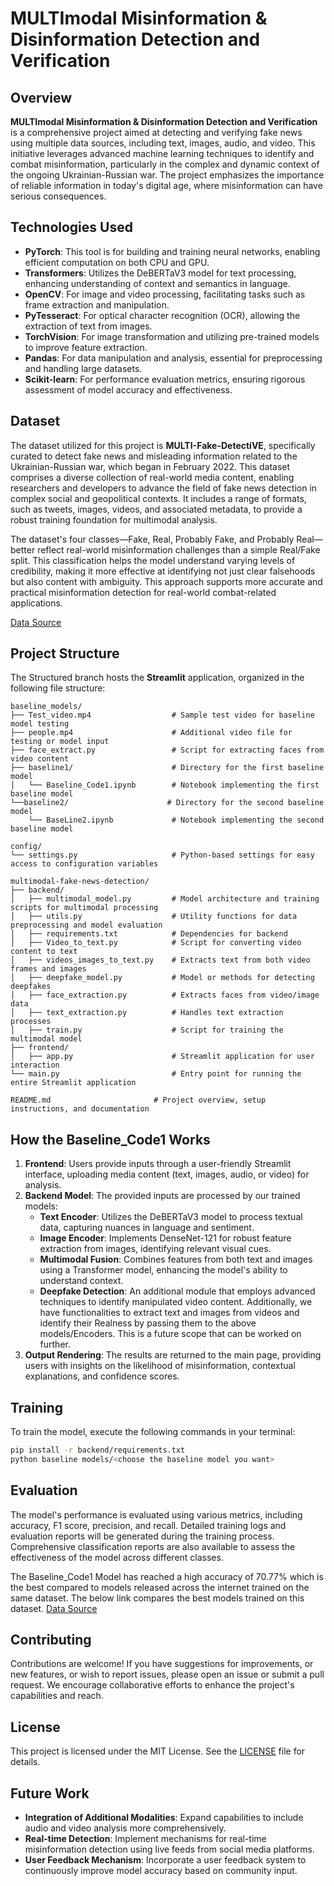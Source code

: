 
# MULTImodal Misinformation & Disinformation Detection and Verification

## Overview

**MULTImodal Misinformation & Disinformation Detection and Verification** is a comprehensive project aimed at detecting and verifying fake news using multiple data sources, including text, images, audio, and video. This initiative leverages advanced machine learning techniques to identify and combat misinformation, particularly in the complex and dynamic context of the ongoing Ukrainian-Russian war. The project emphasizes the importance of reliable information in today's digital age, where misinformation can have serious consequences.

## Technologies Used

- **PyTorch**: This tool is for building and training neural networks, enabling efficient computation on both CPU and GPU.
- **Transformers**: Utilizes the DeBERTaV3 model for text processing, enhancing understanding of context and semantics in language.
- **OpenCV**: For image and video processing, facilitating tasks such as frame extraction and manipulation.
- **PyTesseract**: For optical character recognition (OCR), allowing the extraction of text from images.
- **TorchVision**: For image transformation and utilizing pre-trained models to improve feature extraction.
- **Pandas**: For data manipulation and analysis, essential for preprocessing and handling large datasets.
- **Scikit-learn**: For performance evaluation metrics, ensuring rigorous assessment of model accuracy and effectiveness.

## Dataset

The dataset utilized for this project is **MULTI-Fake-DetectiVE**, specifically curated to detect fake news and misleading information related to the Ukrainian-Russian war, which began in February 2022. This dataset comprises a diverse collection of real-world media content, enabling researchers and developers to advance the field of fake news detection in complex social and geopolitical contexts. It includes a range of formats, such as tweets, images, videos, and associated metadata, to provide a robust training foundation for multimodal analysis.

The dataset's four classes—Fake, Real, Probably Fake, and Probably Real—better reflect real-world misinformation challenges than a simple Real/Fake split. This classification helps the model understand varying levels of credibility, making it more effective at identifying not just clear falsehoods but also content with ambiguity. This approach supports more accurate and practical misinformation detection for real-world combat-related applications.

[Data Source](https://sites.google.com/unipi.it/multi-fake-detective/data?authuser=0)


## Project Structure
The Structured branch hosts the **Streamlit** application, organized in the following file structure:

```plaintext
baseline_models/
├── Test_video.mp4                  # Sample test video for baseline model testing
├── people.mp4                      # Additional video file for testing or model input
├── face_extract.py                 # Script for extracting faces from video content
├── baseline1/                      # Directory for the first baseline model
│   └── Baseline_Code1.ipynb        # Notebook implementing the first baseline model
└──baseline2/                      # Directory for the second baseline model
    └── BaseLine2.ipynb             # Notebook implementing the second baseline model

config/
└── settings.py                     # Python-based settings for easy access to configuration variables

multimodal-fake-news-detection/
├── backend/
│   ├── multimodal_model.py         # Model architecture and training scripts for multimodal processing
│   ├── utils.py                    # Utility functions for data preprocessing and model evaluation
│   ├── requirements.txt            # Dependencies for backend
│   ├── Video_to_text.py            # Script for converting video content to text
│   ├── videos_images_to_text.py    # Extracts text from both video frames and images
│   ├── deepfake_model.py           # Model or methods for detecting deepfakes
│   ├── face_extraction.py          # Extracts faces from video/image data
│   ├── text_extraction.py          # Handles text extraction processes
│   ├── train.py                    # Script for training the multimodal model
├── frontend/
│   ├── app.py                      # Streamlit application for user interaction
└── main.py                         # Entry point for running the entire Streamlit application

README.md                       # Project overview, setup instructions, and documentation
```
## How the Baseline_Code1 Works 

1. **Frontend**: Users provide inputs through a user-friendly Streamlit interface, uploading media content (text, images, audio, or video) for analysis.
2. **Backend Model**: The provided inputs are processed by our trained models:
   - **Text Encoder**: Utilizes the DeBERTaV3 model to process textual data, capturing nuances in language and sentiment.
   - **Image Encoder**: Implements DenseNet-121 for robust feature extraction from images, identifying relevant visual cues.
   - **Multimodal Fusion**: Combines features from both text and images using a Transformer model, enhancing the model's ability to understand context.
   - **Deepfake Detection**: An additional module that employs advanced techniques to identify manipulated video content.
   Additionally, we have functionalities to extract text and images from videos and identify their Realness by passing them to the above models/Encoders. This is a future scope that can be worked on further.
3. **Output Rendering**: The results are returned to the main page, providing users with insights on the likelihood of misinformation, contextual explanations, and confidence scores.

## Training

To train the model, execute the following commands in your terminal:

```bash
pip install -r backend/requirements.txt
python baseline models/<choose the baseline model you want>
```

## Evaluation

The model's performance is evaluated using various metrics, including accuracy, F1 score, precision, and recall. Detailed training logs and evaluation reports will be generated during the training process. Comprehensive classification reports are also available to assess the effectiveness of the model across different classes.

The Baseline_Code1 Model has reached a high accuracy of 70.77% which is the best compared to models released across the internet trained on the same dataset. The below link compares the best models trained on this dataset.
[Data Source](https://ceur-ws.org/Vol-3473/paper33.pdf)

## Contributing

Contributions are welcome! If you have suggestions for improvements, or new features, or wish to report issues, please open an issue or submit a pull request. We encourage collaborative efforts to enhance the project's capabilities and reach.

## License

This project is licensed under the MIT License. See the [LICENSE](LICENSE) file for details.

## Future Work

- **Integration of Additional Modalities**: Expand capabilities to include audio and video analysis more comprehensively.
- **Real-time Detection**: Implement mechanisms for real-time misinformation detection using live feeds from social media platforms.
- **User Feedback Mechanism**: Incorporate a user feedback system to continuously improve model accuracy based on community input.
